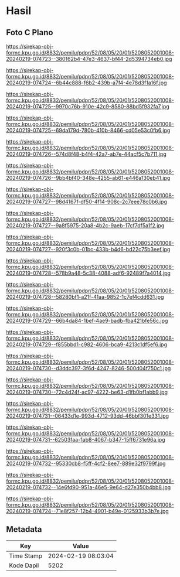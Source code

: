 # Hasil

## Foto C Plano

https://sirekap-obj-formc.kpu.go.id/8832/pemilu/pdpr/52/08/05/20/01/5208052001008-20240219-074723--380162b4-47e3-4637-bf44-2d5394734eb0.jpg

https://sirekap-obj-formc.kpu.go.id/8832/pemilu/pdpr/52/08/05/20/01/5208052001008-20240219-074724--6b44c888-f6b2-439b-a7f4-4e78d3f1a16f.jpg

https://sirekap-obj-formc.kpu.go.id/8832/pemilu/pdpr/52/08/05/20/01/5208052001008-20240219-074725--9970c76b-910e-42c9-8580-88bd5f932fa7.jpg

https://sirekap-obj-formc.kpu.go.id/8832/pemilu/pdpr/52/08/05/20/01/5208052001008-20240219-074725--69da179d-780b-410b-8466-cd05e53c0fb6.jpg

https://sirekap-obj-formc.kpu.go.id/8832/pemilu/pdpr/52/08/05/20/01/5208052001008-20240219-074726--574d8f48-b4f4-42a7-ab7e-44acf5c7b711.jpg

https://sirekap-obj-formc.kpu.go.id/8832/pemilu/pdpr/52/08/05/20/01/5208052001008-20240219-074726--9bb4bf40-348e-4255-ab61-e446a130eb41.jpg

https://sirekap-obj-formc.kpu.go.id/8832/pemilu/pdpr/52/08/05/20/01/5208052001008-20240219-074727--98d4167f-df50-4f14-908c-2c7eee78c0b6.jpg

https://sirekap-obj-formc.kpu.go.id/8832/pemilu/pdpr/52/08/05/20/01/5208052001008-20240219-074727--9a8f5975-20a8-4b2c-9aeb-17cf7df5a1f2.jpg

https://sirekap-obj-formc.kpu.go.id/8832/pemilu/pdpr/52/08/05/20/01/5208052001008-20240219-074727--920f3c0b-01bc-433b-b4d6-bd22c75b3eef.jpg

https://sirekap-obj-formc.kpu.go.id/8832/pemilu/pdpr/52/08/05/20/01/5208052001008-20240219-074728--578b9a48-5c38-4088-adf6-92489f7a4014.jpg

https://sirekap-obj-formc.kpu.go.id/8832/pemilu/pdpr/52/08/05/20/01/5208052001008-20240219-074728--58280bf1-a21f-41aa-9852-1c7ef4cdd631.jpg

https://sirekap-obj-formc.kpu.go.id/8832/pemilu/pdpr/52/08/05/20/01/5208052001008-20240219-074729--66b4da84-1bef-4ae9-badb-fba421bfe56c.jpg

https://sirekap-obj-formc.kpu.go.id/8832/pemilu/pdpr/52/08/05/20/01/5208052001008-20240219-074729--f855bbd1-c982-4606-bca9-4213c1df5ef6.jpg

https://sirekap-obj-formc.kpu.go.id/8832/pemilu/pdpr/52/08/05/20/01/5208052001008-20240219-074730--d3ddc397-3f6d-4247-8246-500d04f750c1.jpg

https://sirekap-obj-formc.kpu.go.id/8832/pemilu/pdpr/52/08/05/20/01/5208052001008-20240219-074730--72c4d24f-ac97-4222-be63-d1fb0bf1abb9.jpg

https://sirekap-obj-formc.kpu.go.id/8832/pemilu/pdpr/52/08/05/20/01/5208052001008-20240219-074731--06433d1e-993d-4712-93dd-46bbf301e331.jpg

https://sirekap-obj-formc.kpu.go.id/8832/pemilu/pdpr/52/08/05/20/01/5208052001008-20240219-074731--62503faa-1ab8-4067-b347-15ff6731e96a.jpg

https://sirekap-obj-formc.kpu.go.id/8832/pemilu/pdpr/52/08/05/20/01/5208052001008-20240219-074732--95330cb8-f5ff-4cf2-8ee7-889e32f9799f.jpg

https://sirekap-obj-formc.kpu.go.id/8832/pemilu/pdpr/52/08/05/20/01/5208052001008-20240219-074732--14e6fd90-951a-46e5-9e64-d27e350b4bb8.jpg

https://sirekap-obj-formc.kpu.go.id/8832/pemilu/pdpr/52/08/05/20/01/5208052001008-20240219-074724--71e8f257-12b4-4901-b49e-0125933b3b7e.jpg


## Metadata

| Key        | Value               |
| ---------- | ------------------- |
| Time Stamp | 2024-02-19 08:03:04 |
| Kode Dapil | 5202                |



